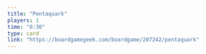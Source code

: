 ```yaml
---
title: "Pentaquark"
players: 1
time: "0:30"
type: card
link: "https://boardgamegeek.com/boardgame/207242/pentaquark"
---
```

